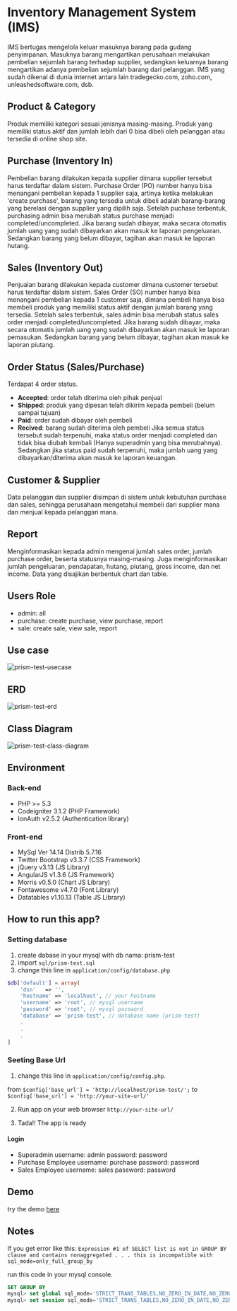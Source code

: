 # Inventory Management System (IMS) 
IMS bertugas mengelola keluar masuknya barang pada gudang penyimpanan. Masuknya barang mengartikan perusahaan melakukan pembelian sejumlah barang terhadap supplier, sedangkan keluarnya barang mengartikan adanya pembelian sejumlah barang dari pelanggan. IMS yang sudah dikenal di dunia internet antara lain tradegecko.com, zoho.com, unleashedsoftware.com, dsb.

## Product & Category
Produk memiliki kategori sesuai jenisnya masing-masing. Produk yang memiliki status aktif dan jumlah lebih dari 0 bisa dibeli oleh pelanggan atau tersedia di online shop site. 

## Purchase (Inventory In)
Pembelian barang dilakukan kepada supplier dimana supplier tersebut harus terdaftar dalam sistem.
Purchase Order (PO) number hanya bisa menangani pembelian kepada 1 supplier saja, artinya ketika melakukan 'create purchase', barang yang tersedia untuk dibeli adalah barang-barang yang berelasi dengan supplier yang dipilih saja.
Setelah puchase terbentuk, purchasing admin bisa merubah status purchase menjadi completed/uncompleted. Jika barang sudah dibayar, maka secara otomatis jumlah uang yang sudah dibayarkan akan masuk ke laporan pengeluaran. Sedangkan barang yang belum dibayar, tagihan akan masuk ke laporan hutang.

## Sales (Inventory Out)
Penjualan barang dilakukan kepada customer dimana customer tersebut harus terdaftar dalam sistem.
Sales Order (SO) number hanya bisa menangani pembelian kepada 1 customer saja, dimana pembeli hanya bisa membeli produk yang memiliki status aktif dengan jumlah barang yang tersedia. 
Setelah sales terbentuk, sales admin bisa merubah status sales order menjadi completed/uncompleted. Jika barang sudah dibayar, maka secara otomatis jumlah uang yang sudah dibayarkan akan masuk ke laporan pemasukan. Sedangkan barang yang belum dibayar, tagihan akan masuk ke laporan piutang.

## Order Status (Sales/Purchase)
Terdapat 4 order status.
- **Accepted**: order telah diterima oleh pihak penjual
- **Shipped**: produk yang dipesan telah dikirim kepada pembeli (belum sampai tujuan)
- **Paid**: order sudah dibayar oleh pembeli
- **Recived**: barang sudah diterima oleh pembeli
Jika semua status tersebut sudah terpenuhi, maka status order menjadi completed dan tidak bisa diubah kembali (Hanya superadmin yang bisa merubahnya).
Sedangkan jika status paid sudah terpenuhi, maka jumlah uang yang dibayarkan/diterima akan masuk ke laporan keuangan.

## Customer & Supplier
Data pelanggan dan supplier disimpan di sistem untuk kebutuhan purchase dan sales, sehingga perusahaan mengetahui membeli dari supplier mana dan menjual kepada pelanggan mana.

## Report
Menginformasikan kepada admin mengenai jumlah sales order, jumlah purchase order, beserta statusnya masing-masing.
Juga menginformasikan jumlah pengeluaran, pendapatan, hutang, piutang, gross income, dan net income. Data yang disajikan berbentuk chart dan table.

## Users Role
- admin: all
- purchase: create purchase, view purchase, report
- sale: create sale, view sale, report

## Use case
![prism-test-usecase](https://lh3.googleusercontent.com/1QkhA9cdqy3JBR0U-Pr95a35FP36gplm7PfAPyapWjvtkIdOHNp_F-Z5B2V3Wtpjr-lYWnML4XtVcLh1MdFGqCZkkjzLXvqMD-HxTHblO9upZFoN7BZmClSH2UtPVJxjT0dyPaa5XUYMv23Xal2HTDsww9MvEiGLzXPYRRNbkEFFiNUjNVPNlrVwcBOzrtAIap64NDXq-quFN257kzhXcBUz-aGqvDyHgZihYZl2gJwK8D0O1acaSVPldGULym9D0oxzEMYN5zzxzod7q6aou4c6-vnGjW4x5wlXYM7mE2RpaJKk3vSKYIx62gbvKALPD_Y-e9cdEqY9l9WgO0pfPVkJn-9QPx2C8XHIed5PGewb7bsCtYYTzs0WVuuD00-TeR0QiabXFG8kCbERTmgGC3FXw81GlVlhb5blzXa7v-J5nsXtPxwhictEaQY4MzS9BL16bhkZbBtLM6LQSKRj8vV-xl0RY6E8DP6yM5ItLd_mnS_RxUNKOCPI3Y84b_50wEnnvaErIsxyQt1oFDaDk7CrJ8esCHvqsE0GHK561bWu9VGVACRI7eQhKUXvr9Qzb6mD_DCXGGyGfeCU1B2J0HrG1oqXXplWlFB1L0s08Mppeym3=w1366-h569-no)

## ERD
![prism-test-erd](https://lh3.googleusercontent.com/RAZJ_bX8pmW7XmeRCD9Og82s2E4OuFFSBADseTZTrnI8tAk-j-feIp2OzPJ92QU63yrVgcTp6wwUxOZkA62a4K4MU4ESwIaoUKM8n9v6yBRw_LV24_oKyh6kuoHxoT4dIq836KeUtc8pz_FELMaxTIgQsYXkKpwglFCtXYuIsWxBTy-l4c5CpTUu-NKQVkWZe1LaFEoQFMWSUZ_cybej6u1EDX9ogl7rXgTw1fB7RZkOUi-KG0Cd-eVp8lhrM7sWDF4ZMTZ5J8tFF4R-54C8XkaXzWECN-ET5LwHoDIR9d0g3aIty9o7LNh3hmVVY3YQpqEdakgzATd0xFfe2D8jduOgTLLpg4NnQTHH5ycYMGEHoYsxW8q7ukUWDyRkmj6CiBqPSfFo8wqga4JK1qYxML8jnGkDQ_ntoH4eFTPdmhctq9tdEMstEe80AjmC4bBy8-JidvDECg6ru7NFTa7YEVh7weScW3Y89TCXMkJhGPrvTqJDoezRaRSchR9DkyOnehjeBs1T5Qj7PCA0YMaxyPQscBLs3foJjetG_lOKWBEBZnA2Y_1kr9jD8Dh32z1ZTdv1vaXrxL_5qNZgRAGIqUCha31cbIcsgAt8y1gjqpjezxSD=w975-h491-no)

## Class Diagram
![prism-test-class-diagram](https://lh3.googleusercontent.com/QnGRzyFNU4VN6JdMCqn3cqu010dRvtcNyYePRi-Ut8u0rPd4_0AT4zbGiwaoWgzLghA69nTEOD_4Ntm0ZLAqfKUtYl-YIqdgiYa43Vb5nJooClCaWZP1oGkGYwHzMjEN5J91nmkepZbNah06aWNccfNN4CFcxFsUqLJ-gya-rNPOPgBlFOQtBEJAWNC85NI2VtWF1TEnlD2S8o97KjM4at5gFS-L0tT8UM8ydiKljPEDoboIYEGJpMzso0l3RdfaFOSCsPBS0MjXcaPL8Kv07I7FXl9ctYd_RYMpU5PMmeixMnMbE1oM5cuuN4M6sPk4VdOY7yxLK51dxCeCe4W9s4RLIxsItUV63KJpN-AXJ82B2TE1khJ5iKZ3q7nuoE1FO9VE8DxuRj893LiR7V6Wi4o05DE-xF3C22x3zP2TMs3HWyytq3qyI-De0sqWr50OvPLhkGwJhIGyk5HTdm9ByElt5Rhv80WcKBuz9KLXA8FyaZyR55NU2PtQjnQrqUfgz1IHSDj51-GQkyTuY-bvDDct3P3ueQx49nn-SOX90FKch8lbZK1rgun75bLX7s78ID1jKrGIa6bBDpSRVA8OVImMrZWYpRetgtsQIiarEW8sTXp1=w584-h593-no)

## Environment
### Back-end
- PHP >= 5.3
- Codeigniter 3.1.2 (PHP Framework)
- IonAuth v2.5.2 (Authentication library)

### Front-end
- MySql Ver 14.14 Distrib 5.7.16
- Twitter Bootstrap v3.3.7 (CSS Framework)
- jQuery v3.13 (JS Library)
- AngularJS v1.3.6 (JS Framework)
- Morris v0.5.0 (Chart JS Library)
- Fontawesome v4.7.0 (Font Library)
- Datatables v1.10.13 (Table JS Library)


## How to run this app?
### Setting database
1. create dabase in your mysql with db nama: prism-test
2. import `sql/prism-test.sql`
3. change this line in `application/config/database.php`
```php
$db['default'] = array(
	'dsn'	=> '',
	'hostname' => 'localhost', // your hostname
	'username' => 'root', // mysql username
	'password' => 'root', // mysql password
	'database' => 'prism-test', // database name (prism-test)
	.
	.
	.
]
```

### Seeting Base Url
1. change this line in `application/config/config.php`.

from `$config['base_url'] = 'http://localhost/prism-test/';` to `$config['base_url'] = 'http://your-site-url/'`

2. Run app on your web browser `http://your-site-url/`

3. Tada!! The app is ready

#### Login
- Superadmin
username: admin
password: password
- Purchase Employee
username: purchase
password: password
- Sales Employee
username: sales
password: password

## Demo
try the demo [here](kresna-prism-test.pe.hu)

## Notes
If you get error like this:
`Expression #1 of SELECT list is not in GROUP BY clause and contains nonaggregated . . . this is incompatible with sql_mode=only_full_group_by`

run this code in your mysql console.
```sql
SET GROUP BY
mysql> set global sql_mode='STRICT_TRANS_TABLES,NO_ZERO_IN_DATE,NO_ZERO_DATE,ERROR_FOR_DIVISION_BY_ZERO,NO_AUTO_CREATE_USER,NO_ENGINE_SUBSTITUTION';
mysql> set session sql_mode='STRICT_TRANS_TABLES,NO_ZERO_IN_DATE,NO_ZERO_DATE,ERROR_FOR_DIVISION_BY_ZERO,NO_AUTO_CREATE_USER,NO_ENGINE_SUBSTITUTION';
```
